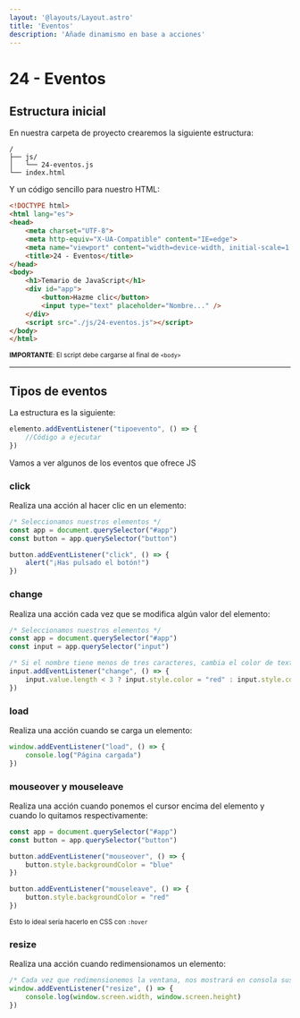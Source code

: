 ```yaml
---
layout: '@layouts/Layout.astro'
title: 'Eventos'
description: 'Añade dinamismo en base a acciones'
---
```

# 24 - Eventos

## Estructura inicial

En nuestra carpeta de proyecto crearemos la siguiente estructura:

```
/
├── js/
│   └── 24-eventos.js
└── index.html
```

Y un código sencillo para nuestro HTML:

```html
<!DOCTYPE html>
<html lang="es">
<head>
    <meta charset="UTF-8">
    <meta http-equiv="X-UA-Compatible" content="IE=edge">
    <meta name="viewport" content="width=device-width, initial-scale=1.0">
    <title>24 - Eventos</title>
</head>
<body>
    <h1>Temario de JavaScript</h1>
    <div id="app">
        <button>Hazme clic</button>
        <input type="text" placeholder="Nombre..." />
    </div>
    <script src="./js/24-eventos.js"></script>
</body>
</html>
```

<small><b>IMPORTANTE</b>: El script debe cargarse al final de `<body>`</small>

<hr>

## Tipos de eventos

La estructura es la siguiente:

```js
elemento.addEventListener("tipoevento", () => {
    //Código a ejecutar
})
```

Vamos a ver algunos de los eventos que ofrece JS

### click

Realiza una acción al hacer clic en un elemento:

```js
/* Seleccionamos nuestros elementos */
const app = document.querySelector("#app")
const button = app.querySelector("button")

button.addEventListener("click", () => {
    alert("¡Has pulsado el botón!")
})
```

### change

Realiza una acción cada vez que se modifica algún valor del elemento:

```js
/* Seleccionamos nuestros elementos */
const app = document.querySelector("#app")
const input = app.querySelector("input")

/* Si el nombre tiene menos de tres caracteres, cambia el color de texto a rojo */
input.addEventListener("change", () => {
    input.value.length < 3 ? input.style.color = "red" : input.style.color = "black"
})
```

### load

Realiza una acción cuando se carga un elemento:

```js
window.addEventListener("load", () => {
    console.log("Página cargada")
})
```

### mouseover y mouseleave

Realiza una acción cuando ponemos el cursor encima del elemento y cuando lo quitamos respectivamente:

```js
const app = document.querySelector("#app")
const button = app.querySelector("button")

button.addEventListener("mouseover", () => {
    button.style.backgroundColor = "blue"
})

button.addEventListener("mouseleave", () => {
    button.style.backgroundColor = "red"
})
```

<small>Esto lo ideal sería hacerlo en CSS con `:hover`</small>

### resize

Realiza una acción cuando redimensionamos un elemento:

```js
/* Cada vez que redimensionemos la ventana, nos mostrará en consola sus nuevas dimensiones */
window.addEventListener("resize", () => {
    console.log(window.screen.width, window.screen.height)
})
```
